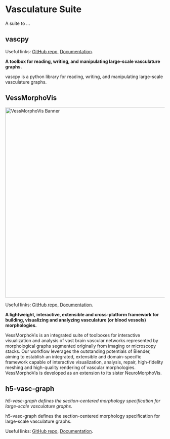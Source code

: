 # Vasculature Suite

A suite to ...

## vascpy

Useful links:
[GitHub repo](https://github.com/BlueBrain/vascpy),
[Documentation](https://github.com/BlueBrain/vascpy#readme).

**A toolbox for reading, writing, and manipulating large-scale vasculature graphs.**

vascpy is a python library for reading, writing, and manipulating large-scale vasculature graphs. 

## VessMorphoVis

<img alt="VessMorphoVis Banner" src="https://raw.githubusercontent.com/wiki/BlueBrain/VessMorphoVis/images/logos/vmv-logo.jpeg" width="600"/>

Useful links:
[GitHub repo](https://github.com/BlueBrain/VessMorphoVis),
[Documentation](https://github.com/BlueBrain/VessMorphoVis#readme).

**A lightweight, interactive, extensible and cross-platform framework for building, visualizing and analyzing vasculature (or blood vessels) morphologies.**

VessMorphoVis is an integrated suite of toolboxes for interactive visualization and analysis of vast brain vascular networks represented by 
morphological graphs segmented originally from imaging or microscopy stacks. Our workflow leverages the outstanding potentials of Blender, 
aiming to establish an integrated, extensible and domain-specific framework capable of interactive visualization, analysis, repair, 
high-fidelity meshing and high-quality rendering of vascular morphologies. VessMorphoVis is developed as an extension to its sister NeuroMorphoVis.


## h5-vasc-graph

*h5-vasc-graph defines the section-centered morphology specification for large-scale vasculature graphs.*

h5-vasc-graph defines the section-centered morphology specification for large-scale vasculature graphs.

Useful links:
[GitHub repo](https://github.com/BlueBrain/h5-vasc-graph),
[Documentation](https://github.com/BlueBrain/morphology-documentation#readme).
